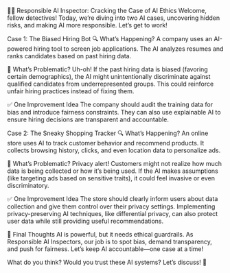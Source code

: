 🕵️‍♂️ Responsible AI Inspector: Cracking the Case of AI Ethics
Welcome, fellow detectives! Today, we’re diving into two AI cases, uncovering hidden risks, and making AI more responsible. Let’s get to work!

Case 1: The Biased Hiring Bot
🔍 What’s Happening?
A company uses an AI-powered hiring tool to screen job applications. The AI analyzes resumes and ranks candidates based on past hiring data.

🚨 What’s Problematic?
Uh-oh! If the past hiring data is biased (favoring certain demographics), the AI might unintentionally discriminate against qualified candidates from underrepresented groups. This could reinforce unfair hiring practices instead of fixing them.

✅ One Improvement Idea
The company should audit the training data for bias and introduce fairness constraints. They can also use explainable AI to ensure hiring decisions are transparent and accountable.

Case 2: The Sneaky Shopping Tracker
🔍 What’s Happening?
An online store uses AI to track customer behavior and recommend products. It collects browsing history, clicks, and even location data to personalize ads.

🚨 What’s Problematic?
Privacy alert! Customers might not realize how much data is being collected or how it’s being used. If the AI makes assumptions (like targeting ads based on sensitive traits), it could feel invasive or even discriminatory.

✅ One Improvement Idea
The store should clearly inform users about data collection and give them control over their privacy settings. Implementing privacy-preserving AI techniques, like differential privacy, can also protect user data while still providing useful recommendations.

🎨 Final Thoughts
AI is powerful, but it needs ethical guardrails. As Responsible AI Inspectors, our job is to spot bias, demand transparency, and push for fairness. Let’s keep AI accountable—one case at a time!

What do you think? Would you trust these AI systems? Let’s discuss! 🚀